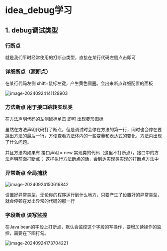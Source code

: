 # idea_debug学习

## 1. debug调试类型

### 行断点

就是我们平时经常使用的打断点类型，直接在某行代码左侧点击即可

### 详细断点（源断点）

在某行代码左侧 shift+鼠标左键，产生黄色圆圈。会出来断点详细配置的面板

![image-20240924141129903](https://bobbo.oss-cn-beijing.aliyuncs.com/img_for_typora/image-20240924141129903.png)

### 方法断点   用于接口跳转实现类

在方法声明代码的左侧鼠标单击 即可 出现菱形图标

虽然在方法声明代码打了断点，但是调试时会停在方法的第一行，同时也会停在要跳出方法的最后一行，方便查看方法体内的一些变量和表达式的变化，方法内出现了什么问题。

并且方法内如果有 接口声明 = new 实现类的代码（这里不打断点），接口中的方法声明前面打断点； 这样执行方法断点的话，会到达实现类实现的打断点方法中



### 异常断点  全局捕获

![image-20240924150616842](https://bobbo.oss-cn-beijing.aliyuncs.com/img_for_typora/image-20240924150616842.png)

设置好异常类型，无论你的程序运行到什么地方，只要产生了设置好的异常类型，就会停顿在发出异常的代码的那一行



### 字段断点  读写监控

在Java bean的字段上打断点，默认会监控这个字段的写操作，要增加读操作的监控，需要在下图打勾。

![image-20240924173704221](https://bobbo.oss-cn-beijing.aliyuncs.com/img_for_typora/image-20240924173704221.png)
